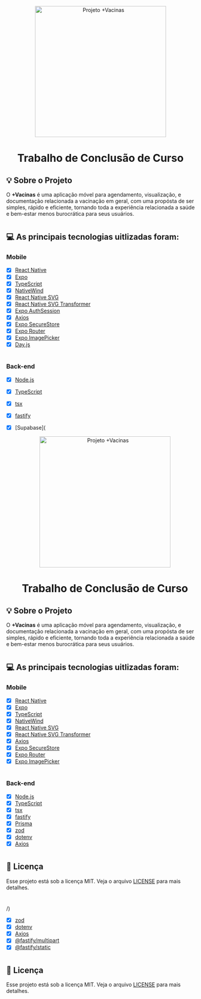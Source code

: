 <p align="center">
  <img width="350" alt="Projeto +Vacinas" title="Projeto +Vacinas" src="https://raw.githubusercontent.com/pcppamplona/appmobile/main/assets/splash.png" />
  
  <h1 align="center">Trabalho de Conclusão de Curso</h1>


##  💡 Sobre o Projeto

O **+Vacinas** é uma aplicação móvel para agendamento, visualização, e documentação relacionada a vacinação em geral, com uma propósta de ser simples, rápido e eficiente, tornando toda a experiência relacionada a saúde e bem-estar menos burocrática para seus usuários.

#

## 💻 As principais tecnologias uitlizadas foram:

### Mobile

- [x] [React Native](https://reactnative.dev/)
- [x] [Expo](https://docs.expo.dev/)
- [x] [TypeScript](https://www.typescriptlang.org/)
- [x] [NativeWind](https://www.nativewind.dev/)
- [x] [React Native SVG](https://github.com/software-mansion/react-native-svg)
- [x] [React Native SVG Transformer](https://github.com/kristerkari/react-native-svg-transformer)
- [x] [Expo AuthSession](https://docs.expo.dev/versions/latest/sdk/auth-session/)
- [x] [Axios](https://axios-http.com/ptbr/docs/intro)
- [x] [Expo SecureStore](https://docs.expo.dev/versions/latest/sdk/securestore/)
- [x] [Expo Router](https://expo.github.io/router/docs/)
- [x] [Expo ImagePicker](https://docs.expo.dev/versions/latest/sdk/imagepicker/)
- [x] [Day.js](https://day.js.org/en/)

#

### Back-end

- [x] [Node.js](https://nodejs.org/)
- [x] [TypeScript](https://www.typescriptlang.org/)
- [x] [tsx](https://github.com/esbuild-kit/tsx)
- [x] [fastify](https://www.fastify.io/)
- [x] [Supabase](<p align="center">
  <img width="350" alt="Projeto +Vacinas" title="Projeto +Vacinas" src="https://raw.githubusercontent.com/pcppamplona/appmobile/main/assets/splash.png" />
  
  <h1 align="center">Trabalho de Conclusão de Curso</h1>


##  💡 Sobre o Projeto

O **+Vacinas** é uma aplicação móvel para agendamento, visualização, e documentação relacionada a vacinação em geral, com uma propósta de ser simples, rápido e eficiente, tornando toda a experiência relacionada a saúde e bem-estar menos burocrática para seus usuários.

#

## 💻 As principais tecnologias uitlizadas foram:

### Mobile

- [x] [React Native](https://reactnative.dev/)
- [x] [Expo](https://docs.expo.dev/)
- [x] [TypeScript](https://www.typescriptlang.org/)
- [x] [NativeWind](https://www.nativewind.dev/)
- [x] [React Native SVG](https://github.com/software-mansion/react-native-svg)
- [x] [React Native SVG Transformer](https://github.com/kristerkari/react-native-svg-transformer)
- [x] [Axios](https://axios-http.com/ptbr/docs/intro)
- [x] [Expo SecureStore](https://docs.expo.dev/versions/latest/sdk/securestore/)
- [x] [Expo Router](https://expo.github.io/router/docs/)
- [x] [Expo ImagePicker](https://docs.expo.dev/versions/latest/sdk/imagepicker/)

#

### Back-end

- [x] [Node.js](https://nodejs.org/)
- [x] [TypeScript](https://www.typescriptlang.org/)
- [x] [tsx](https://github.com/esbuild-kit/tsx)
- [x] [fastify](https://www.fastify.io/)
- [x] [Prisma](https://www.prisma.io/)
- [x] [zod](https://github.com/colinhacks/zod)
- [x] [dotenv](https://github.com/motdotla/dotenv)
- [x] [Axios](https://axios-http.com/ptbr/docs/intro)

#

## 📝 Licença

Esse projeto está sob a licença MIT. Veja o arquivo [LICENSE](LICENSE) para mais detalhes.

# 
/)
- [x] [zod](https://github.com/colinhacks/zod)
- [x] [dotenv](https://github.com/motdotla/dotenv)
- [x] [Axios](https://axios-http.com/ptbr/docs/intro)
- [x] [@fastify/multipart](https://github.com/fastify/fastify-multipart)
- [x] [@fastify/static](https://github.com/fastify/fastify-static)

#

## 📝 Licença

Esse projeto está sob a licença MIT. Veja o arquivo [LICENSE](LICENSE) para mais detalhes.

# 
